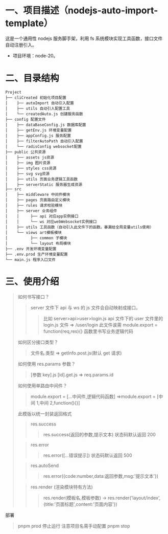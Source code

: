 # 一、项目描述（nodejs-auto-import-template）

这是一个通用性 nodejs 服务脚手架，利用 fs 系统模块实现工具函数，接口文件自动注册引入。

- 项目环境：node-20。

# 二、目录结构

```
Project
├── cliCreated 初始化项目配置
│    ├── autoImport 自动引入配置
│    ├── utils 自动引入配置工具
│    └── createdAuto.js 创建服务函数
├── config 配置文件
│    ├── dataBaseConfig.js 数据库配置
│    ├── getEnv.js 环境变量配置
│    ├── appConfig.js 服务配置
│    ├── filterAutoPath 自动引入配置
│    └── radisConfig websocket配置
├── public 公共资源
│    ├── assets js资源
│    ├── img 图片资源
│    ├── styles css资源
│    ├── svg svg资源
│    ├── utils 页面业务逻辑工具函数
│    ├── serverStatic 服务器生成资源
├── src
│    ├── middleware 中间件模块
│    ├── pages 页面路由定义模块
│    ├── rules 请求校验模块
│    ├── server 业务组件
│    │     ├── api 对应app实例接口
│    │     └── ws 对应webWebsocket实例接口
│    ├── utils 工具函数（自动引入此文件下的函数。暴漏给全局变量utils使用）
│    └── views art模板模块
│          ├── common 子模块
│          └── layout 布局模块
├── .env 开发环境变量配置
├── .env.prod 生产环境变量配置
└── main.js 程序入口文件
```

# 三、使用介绍

> 如何书写接口？
>
> > server 文件下 api 与 ws 的 js 文件会自动映射成接口。
> >
> > > 比如 server>api>user>login.js api 文件下的 user 文件里的 login.js 文件 => /user/login 此文件诶需 module.export = function(req,res){} 函数里书写业务逻辑代码
>
> 如何区分接口类型？
>
> > 文件名.类型 => getInfo.post.js(默认 get 请求)
>
> 如何使用 res.params 参数？
>
> > [参数 key].js [id].get.js => req.params.id
>
> 如何使用单路由中间件？
>
> > module.export = [...中间件,逻辑代码函数] =>module.export = [中间 1,中间 2,function(){}]
>
> 此模版以统一封装返回格式
>
> > res.success
> >
> > > res.success(返回的参数,提示文本) 状态码默认返回 200
>
> > res.error
> >
> > > res.error([...错误提示]) 状态码默认返回 500
>
> > res.autoSend
> >
> > > res.error({code:number,data:返回参数,msg:'提示文本'})
>
> > res.render (渲染模块特有方法)
> >
> > > res.render(模板名,模板参数) -> res.render('layout/index',{title:'页面标题',content:'页面内容'})

部署

> pnpm prod
> 停止运行 注意项目名需手动配置
> pnpm stop
